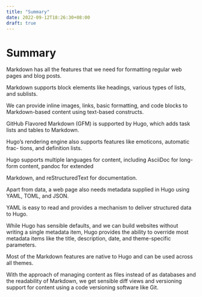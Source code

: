```yaml
---
title: "Summary"
date: 2022-09-12T18:26:30+08:00
draft: true
---
```


# Summary

Markdown has all the features that we need for formatting regular web pages and blog posts.

Markdown supports block elements like headings, various types of lists, and sublists.

We can provide inline images, links, basic formatting, and code blocks to Markdown-based content using text-based constructs.

GitHub Flavored Markdown (GFM) is supported by Hugo, which adds task lists and tables to Markdown.

Hugo’s rendering engine also supports features like emoticons, automatic frac- tions, and definition lists.

Hugo supports multiple languages for content, including AsciiDoc for long- form content, pandoc for extended 

Markdown, and reStructuredText for documentation.

Apart from data, a web page also needs metadata supplied in Hugo using YAML, TOML, and JSON.

YAML is easy to read and provides a mechanism to deliver structured data to Hugo.

While Hugo has sensible defaults, and we can build websites without writing a single metadata item, Hugo provides the ability to  override  most  metadata  items like the title, description, date, and theme-specific parameters.

Most of the Markdown features are native to Hugo and can be used across all themes.

With the approach of managing content as files instead of as databases and the readability of Markdown, we get sensible diff views and versioning support for content using a code versioning software like Git.